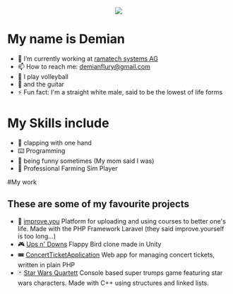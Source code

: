 <div align="center">
<img src="https://media1.giphy.com/media/xTiIzJSKB4l7xTouE8/giphy.gif?cid=6c09b9527cffba2fa92b6e2bc56df7cebd66dbbfc6212aee&ep=v1_internal_gifs_gifId&rid=giphy.gif&ct=g">
</div>

# My name is Demian

- 🔭 I’m currently working at [ramatech systems AG](https://ramatech.ch/index.php/en/)
- 📫 How to reach me: demianflury@gmail.com
- 🏐 I play volleyball
- 🎸 and the guitar
- ⚡ Fun fact: I'm a straight white male, said to be the lowest of life forms
  
# My Skills include

- 👏 clapping with one hand
- ⌨️ Programming
- 🤡 being funny sometimes (My mom said I was)
- 🚜 Professional Farming Sim Player


#My work
## These are some of my favourite projects

- 👑 [improve.you](https://github.com/improveU/improveyou-website) Platform for uploading and using courses to better one's life. Made with the PHP Framework Laravel (they said improve.yourself is too long...)
- 🎮 [Ups n' Downs](https://github.com/DemianFlury/UpsAndDowns) Flappy Bird clone made in Unity
- 🎟 [ConcertTicketApplication](https://github.com/DemianFlury/Concert-ticket-application) Web app for managing concert tickets, written in plain PHP
- 🃏 [Star Wars Quartett](https://github.com/CoderMZ/IPT-3.0) Console based super trumps game featuring star wars characters. Made with C++ using structures and linked lists.